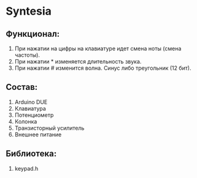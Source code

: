 # Syntesia

Функционал:
--------------

1. При нажатии на цифры на клавиатуре идет смена ноты (смена частоты).
2. При нажатии * изменяется длительность звука.
3. При нажатии # изменится волна. Синус либо треугольник (12 бит).

Состав:
------------

1. Arduino DUE
2. Клавиатура
3. Потенциометр
4. Колонка
5. Транзисторный усилитель
6. Внешнее питание

Библиотека:
------

1. keypad.h

